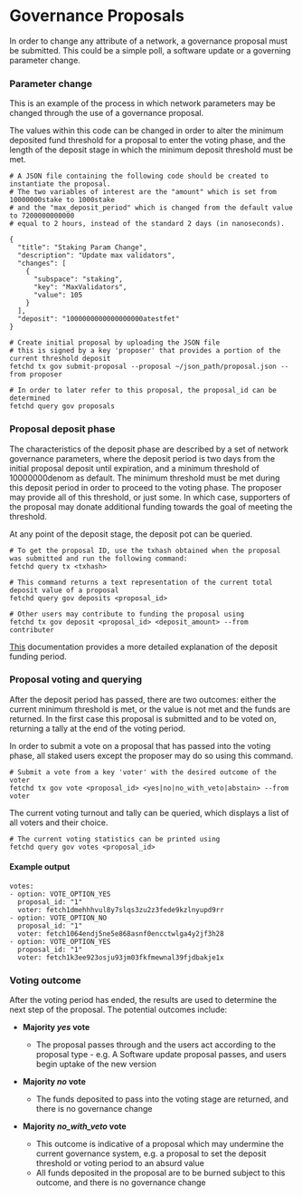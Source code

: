 # Governance Proposals

In order to change any attribute of a network, a governance proposal must be submitted. This could be a simple poll, a software update or a governing parameter change. 

### Parameter change
This is an example of the process in which network parameters may be changed through the use of a governance proposal.

The values within this code can be changed in order to alter the minimum deposited fund threshold for a proposal to enter the voting phase, and the length of the deposit stage in which the minimum deposit threshold must be met.
```
# A JSON file containing the following code should be created to instantiate the proposal.
# The two variables of interest are the "amount" which is set from 10000000stake to 1000stake
# and the "max_deposit_period" which is changed from the default value to 7200000000000
# equal to 2 hours, instead of the standard 2 days (in nanoseconds).

{
  "title": "Staking Param Change",
  "description": "Update max validators",
  "changes": [
    {
      "subspace": "staking",
      "key": "MaxValidators",
      "value": 105
    }
  ],
  "deposit": "1000000000000000000atestfet"
}
```
```
# Create initial proposal by uploading the JSON file
# this is signed by a key 'proposer' that provides a portion of the current threshold deposit
fetchd tx gov submit-proposal --proposal ~/json_path/proposal.json --from proposer

# In order to later refer to this proposal, the proposal_id can be determined
fetchd query gov proposals
```

### Proposal deposit phase
The characteristics of the deposit phase are described by a set of network governance parameters, where the deposit period is two days from the initial proposal deposit until expiration, and a minimum threshold of 10000000denom as default. The minimum threshold must be met during this deposit period in order to proceed to the voting phase. The proposer may provide all of this threshold, or just some. In which case, supporters of the proposal may donate additional funding towards the goal of meeting the threshold.

At any point of the deposit stage, the deposit pot can be queried.

```
# To get the proposal ID, use the txhash obtained when the proposal was submitted and run the following command:
fetchd query tx <txhash>

# This command returns a text representation of the current total deposit value of a proposal
fetchd query gov deposits <proposal_id>

# Other users may contribute to funding the proposal using
fetchd tx gov deposit <proposal_id> <deposit_amount> --from contributer
```

[This](https://docs.cosmos.network/master/modules/gov/01_concepts.html#proposal-submission) documentation provides a more detailed explanation of the deposit funding period.

### Proposal voting and querying
After the deposit period has passed, there are two outcomes: either the current minimum threshold is met, or the value is not met and the funds are returned. In the first case this proposal is submitted and to be voted on, returning a tally at the end of the voting period. 

In order to submit a vote on a proposal that has passed into the voting phase, all staked users except the proposer may do so using this command.
```
# Submit a vote from a key 'voter' with the desired outcome of the voter
fetchd tx gov vote <proposal_id> <yes|no|no_with_veto|abstain> --from voter
```

The current voting turnout and tally can be queried, which displays a list of all voters and their choice.
```
# The current voting statistics can be printed using
fetchd query gov votes <proposal_id>
```

#### Example output
```
votes:
- option: VOTE_OPTION_YES
  proposal_id: "1"
  voter: fetch1dmehhhvul8y7slqs3zu2z3fede9kzlnyupd9rr
- option: VOTE_OPTION_NO
  proposal_id: "1"
  voter: fetch1064endj5ne5e868asnf0encctwlga4y2jf3h28
- option: VOTE_OPTION_YES
  proposal_id: "1"
  voter: fetch1k3ee923osju93jm03fkfmewnal39fjdbakje1x
```

### Voting outcome
After the voting period has ended, the results are used to determine the next step of the proposal. The potential outcomes include:

- **Majority *yes* vote**
	-	The proposal passes through and the users act according to the proposal type - e.g. A Software update proposal passes, and users begin uptake of the new version
- **Majority *no* vote**
	- The funds deposited to pass into the voting stage are returned, and there is no governance change

- **Majority *no_with_veto* vote**
	- This outcome is indicative of a proposal which may undermine the current governance system, e.g. a proposal to set the deposit threshold or voting period to an absurd value
	- All funds deposited in the proposal are to be burned subject to this outcome, and there is no governance change